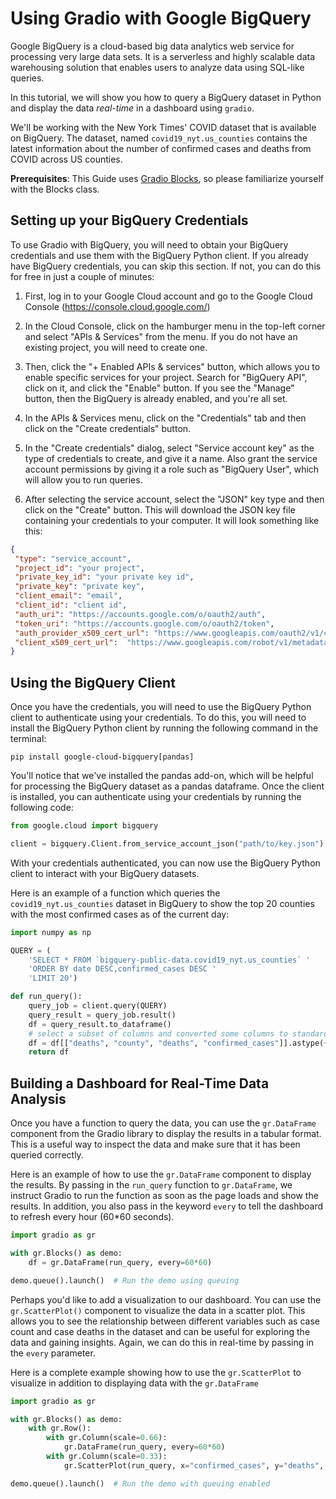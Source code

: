 # Using Gradio with Google BigQuery

Google BigQuery is a cloud-based big data analytics web service for processing very large data sets. It is a serverless and highly scalable data warehousing solution that enables users to analyze data using SQL-like queries.

In this tutorial, we will show you how to query a BigQuery dataset in Python and display the data *real-time* in a  dashboard using `gradio`. 

We'll be working with the New York Times' COVID dataset that is available on BigQuery. The dataset, named `covid19_nyt.us_counties` contains the latest information about the number of confirmed cases and deaths from COVID across US counties. 

**Prerequisites**: This Guide uses [Gradio Blocks](../01_getting_started/01_quickstart.md#blocks-more-flexibility-and-control), so please familiarize yourself with the Blocks class. 

## Setting up your BigQuery Credentials

To use Gradio with BigQuery, you will need to obtain your BigQuery credentials and use them with the BigQuery Python client. If you already have BigQuery credentials, you can skip this section. If not, you can do this for free in just a couple of minutes:

1. First, log in to your Google Cloud account and go to the Google Cloud Console (https://console.cloud.google.com/)

1. In the Cloud Console, click on the hamburger menu in the top-left corner and select "APIs & Services" from the menu. If you do not have an existing project, you will need to create one.

1. Then, click the "+ Enabled APIs & services" button, which allows you to enable specific services for your project. Search for "BigQuery API", click on it, and click the "Enable" button. If you see the "Manage" button, then the BigQuery is already enabled, and you're all set. 

1. In the APIs & Services menu, click on the "Credentials" tab and then click on the "Create credentials" button.

1. In the "Create credentials" dialog, select "Service account key" as the type of credentials to create, and give it a name. Also grant the service account permissions by giving it a role such as "BigQuery User", which will allow you to run queries.

1. After selecting the service account, select the "JSON" key type and then click on the "Create" button. This will download the JSON key file containing your credentials to your computer. It will look something like this:

```json
{
 "type": "service_account",
 "project_id": "your project",
 "private_key_id": "your private key id",
 "private_key": "private key",
 "client_email": "email",
 "client_id": "client id",
 "auth_uri": "https://accounts.google.com/o/oauth2/auth",
 "token_uri": "https://accounts.google.com/o/oauth2/token",
 "auth_provider_x509_cert_url": "https://www.googleapis.com/oauth2/v1/certs",
 "client_x509_cert_url":  "https://www.googleapis.com/robot/v1/metadata/x509/email_id"
}
```

## Using the BigQuery Client

Once you have the credentials, you will need to use the BigQuery Python client to authenticate using your credentials. To do this, you will need to install the BigQuery Python client by running the following command in the terminal:

```
pip install google-cloud-bigquery[pandas]
```

You'll notice that we've installed the pandas add-on, which will be helpful for processing the BigQuery dataset as a pandas dataframe. Once the client is installed, you can authenticate using your credentials by running the following code:

```py
from google.cloud import bigquery

client = bigquery.Client.from_service_account_json("path/to/key.json")
```

With your credentials authenticated, you can now use the BigQuery Python client to interact with your BigQuery datasets. 

Here is an example of a function which queries the `covid19_nyt.us_counties` dataset in BigQuery to show the top 20 counties with the most confirmed cases as of the current day:

```py
import numpy as np

QUERY = (
    'SELECT * FROM `bigquery-public-data.covid19_nyt.us_counties` ' 
    'ORDER BY date DESC,confirmed_cases DESC '
    'LIMIT 20')

def run_query():
    query_job = client.query(QUERY)  
    query_result = query_job.result()  
    df = query_result.to_dataframe()
    # select a subset of columns and converted some columns to standard numpy types
    df = df[["deaths", "county", "deaths", "confirmed_cases"]].astype({"deaths": np.int64, "confirmed_cases": np.int64})
    return df
```

## Building a Dashboard for Real-Time Data Analysis

Once you have a function to query the data, you can use the `gr.DataFrame` component from the Gradio library to display the results in a tabular format. This is a useful way to inspect the data and make sure that it has been queried correctly.

Here is an example of how to use the `gr.DataFrame` component to display the results. By passing in the `run_query` function to `gr.DataFrame`, we instruct Gradio to run the function as soon as the page loads and show the results. In addition, you also pass in the keyword `every` to tell the dashboard to refresh every hour (60*60 seconds).

```py
import gradio as gr

with gr.Blocks() as demo:
    df = gr.DataFrame(run_query, every=60*60)

demo.queue().launch()  # Run the demo using queuing
```

Perhaps you'd like to add a visualization to our dashboard. You can use the `gr.ScatterPlot()` component to visualize the data in a scatter plot. This allows you to see the relationship between different variables such as case count and case deaths in the dataset and can be useful for exploring the data and gaining insights. Again, we can do this in real-time
by passing in the `every` parameter. 

Here is a complete example showing how to use the `gr.ScatterPlot` to visualize in addition to displaying data with the `gr.DataFrame`

```py
import gradio as gr

with gr.Blocks() as demo:
    with gr.Row():
        with gr.Column(scale=0.66):
            gr.DataFrame(run_query, every=60*60)
        with gr.Column(scale=0.33):
            gr.ScatterPlot(run_query, x="confirmed_cases", y="deaths", tooltip="county", every=60*60 )

demo.queue().launch()  # Run the demo with queuing enabled
```